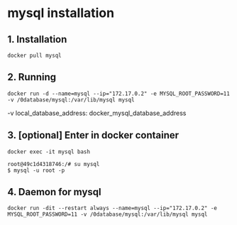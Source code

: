 # mysql installation

## 1. Installation
```
docker pull mysql
```
## 2. Running
```
docker run -d --name=mysql --ip="172.17.0.2" -e MYSQL_ROOT_PASSWORD=11 -v /0database/mysql:/var/lib/mysql mysql
```
-v local_database_address: docker_mysql_database_address

## 3. [optional] Enter in docker container
```
docker exec -it mysql bash
```
```
root@49c1d4318746:/# su mysql
$ mysql -u root -p
```
## 4. Daemon for mysql
```
docker run -dit --restart always --name=mysql --ip="172.17.0.2" -e MYSQL_ROOT_PASSWORD=11 -v /0database/mysql:/var/lib/mysql mysql
```
